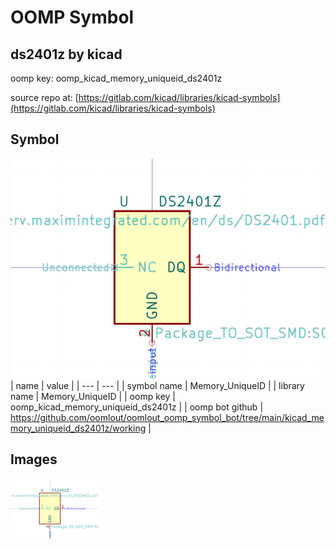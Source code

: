 # OOMP Symbol  
## ds2401z  by kicad  
  
oomp key: oomp_kicad_memory_uniqueid_ds2401z  
  
source repo at: [https://gitlab.com/kicad/libraries/kicad-symbols](https://gitlab.com/kicad/libraries/kicad-symbols)  
## Symbol  
  
[![working.png](working_600.png)](working.png)  
| name | value | 
| --- | --- | 
| symbol name | Memory_UniqueID | 
| library name | Memory_UniqueID | 
| oomp key | oomp_kicad_memory_uniqueid_ds2401z | 
| oomp bot github | https://github.com/oomlout/oomlout_oomp_symbol_bot/tree/main/kicad_memory_uniqueid_ds2401z/working | 
## Images  
  
[![working.png](working_140.png)](working.png)  
